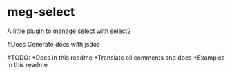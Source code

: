 # meg-select
A little plugin to manage select with select2

#Docs
Generate docs with jsdoc

#TODO:
  *Docs in this readme
  *Translate all comments and docs
  *Examples in this readme
